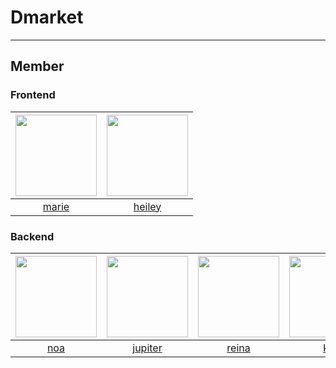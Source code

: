 # Dmarket
***

## Member

### Frontend
| <img src="https://avatars.githubusercontent.com/u/143896003?v=4" width=130 height=130> | <img src="https://avatars.githubusercontent.com/u/79887939?v=4" width=130 height=130> |
|:--------------------------------------------------------------------------------------:|:-------------------------------------------------------------------------------------:|
|                        [marie](https://github.com/kang-ye-jin)                         |                      [heiley](https://github.com/An-hyeonyoung)                       |

### Backend
| <img src="https://avatars.githubusercontent.com/u/106463658?v=4" width=130 height=130> | <img src="https://avatars.githubusercontent.com/u/106718306?v=4" width=130 height=130> | <img src="https://avatars.githubusercontent.com/u/48776634?v=4" width=130 height=130> | <img src="https://avatars.githubusercontent.com/u/112960401?v=4" width=130 height=130> | <img src="https://avatars.githubusercontent.com/u/114065532?v=4" width=130 height=130> | <img src="https://avatars.githubusercontent.com/u/90545561?v=4" width=130 height=130> | <img src="https://avatars.githubusercontent.com/u/72259206?v=4" width=130 height=130> |
|:--------------------------------------------------------------------------------------:|:--------------------------------------------------------------------------------------:|:-------------------------------------------------------------------------------------:|:--------------------------------------------------------------------------------------:|:--------------------------------------------------------------------------------------:|:-------------------------------------------------------------------------------------:|:-------------------------------------------------------------------------------------:|
|                           [noa](https://github.com/gwon477)                            |                         [jupiter](https://github.com/gustjdw)                          |                          [reina](https://github.com/yoon520)                          |                          [kai](https://github.com/NaMinhyeok)                          |                           [scott](https://github.com/xxng1)                            |                         [evelyn](https://github.com/ohdeng02)                         |                          [yun](https://github.com/dbsrl1026)                          |

